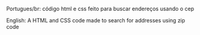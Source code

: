 Portugues/br: código html e css feito para buscar endereços usando o cep

English: A HTML and CSS code made to search for addresses using zip code
